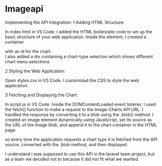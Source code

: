 # Imageapi

Implementing the API Integration:
1 Adding HTML Structure:

In index.html in VS Code.
I added the HTML boilerplate code to set up the basic structure of your web application.
Inside the <body> element, I created a container <div> with an id for the chart. <div id="chart-container"></div>
I also added a div containing a chart-type selection which shows different chart menu selections

2 Styling the Web Application:

Open styles.css in VS Code.
I customized the CSS to style the web application.


3 Fetching and Displaying the Chart:

In script.js in VS Code.
Inside the DOMContentLoaded event listener,  I used the fetch() function to make a request to the Image-Charts API URL.
I handled the response by converting it to a blob using the .blob() method.
I created an image element dynamically using JavaScript, set its source as the URL of the image blob, and append it to the chart container in the HTML page.

so every time the application requests a chart type it is fetched from the API source, converted with the .blob method, and then displayed.

I understand i was supposed to use this API in the laravel team project, but as a team we decided not to because it did not fit what we wanted.
